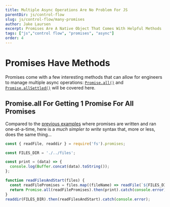 ```yaml
---
title: Multiple Async Operations Are No Problem For JS
parentDir: js/control-flow
slug: js/control-flow/many-promises
author: Jake Laursen
excerpt: Promises Are A Native Object That Comes With Helpful Methods
tags: ["js","control flow", "promises", "async"]
order: 4
---
```


# Promises Have Methods
Promises come with a few interesting methods that can allow for engineers to manage multiple async operations: [`Promise.all()`](https://developer.mozilla.org/en-US/docs/Web/JavaScript/Reference/Global_Objects/Promise/all) and [`Promise.allSettled()`](https://developer.mozilla.org/en-US/docs/Web/JavaScript/Reference/Global_Objects/Promise/allSettled) will be covered here.  

## Promise.all For Getting 1 Promise For All Promises
Compared to the [previous examples](/js/control-flow/promises) where promises are written and ran one-at-a-time, here is a _much simpler to write_ syntax that, more or less, does the same thing...
```js
const { readFile, readdir } = require('fs').promises;

const FILES_DIR = './../files';

const print = (data) => {
  console.log(Buffer.concat(data).toString());
};

function readFilesAndStart(files) { 
  const readFilePromises = files.map((fileName) => readFile(`${FILES_DIR}/${fileName}`));
  return Promise.all(readFilePromises).then(print).catch(console.error);
}
readdir(FILES_DIR).then(readFilesAndStart).catch(console.error);
```
